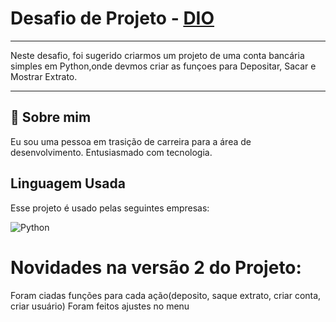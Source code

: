 
# Desafio de Projeto - [DIO](https://www.dio.me/users/sousa_ej)

***
Neste desafio, foi sugerido criarmos um projeto de uma conta bancária simples em Python,onde devmos criar as funçoes para Depositar, Sacar e Mostrar Extrato.
***


## 🚀 Sobre mim
Eu sou uma pessoa em trasição de carreira para a área de desenvolvimento. Entusiasmado com tecnologia. 


## Linguagem Usada

Esse projeto é usado pelas seguintes empresas:


![Python](https://img.shields.io/badge/Python-fae89f?style=for-the-badge&logo=python&logoColor=)

# Novidades na versão 2 do Projeto: 
Foram ciadas funções para cada ação(deposito, saque extrato, criar conta, criar usuário)
Foram feitos ajustes no menu
